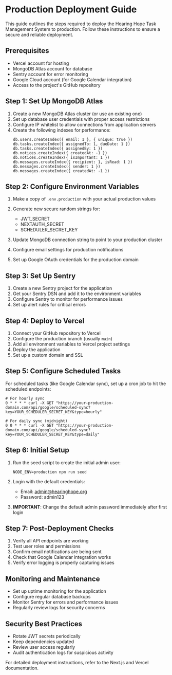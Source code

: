 # Production Deployment Guide

This guide outlines the steps required to deploy the Hearing Hope Task Management System to production. Follow these instructions to ensure a secure and reliable deployment.

## Prerequisites

- Vercel account for hosting
- MongoDB Atlas account for database
- Sentry account for error monitoring
- Google Cloud account (for Google Calendar integration)
- Access to the project's GitHub repository

## Step 1: Set Up MongoDB Atlas

1. Create a new MongoDB Atlas cluster (or use an existing one)
2. Set up database user credentials with proper access restrictions
3. Configure IP whitelist to allow connections from application servers
4. Create the following indexes for performance:
   ```
   db.users.createIndex({ email: 1 }, { unique: true })
   db.tasks.createIndex({ assignedTo: 1, dueDate: 1 })
   db.tasks.createIndex({ assignedBy: 1 })
   db.notices.createIndex({ createdAt: -1 })
   db.notices.createIndex({ isImportant: 1 })
   db.messages.createIndex({ recipient: 1, isRead: 1 })
   db.messages.createIndex({ sender: 1 })
   db.messages.createIndex({ createdAt: -1 })
   ```

## Step 2: Configure Environment Variables

1. Make a copy of `.env.production` with your actual production values
2. Generate new secure random strings for:
   - JWT_SECRET
   - NEXTAUTH_SECRET
   - SCHEDULER_SECRET_KEY

3. Update MongoDB connection string to point to your production cluster
4. Configure email settings for production notifications
5. Set up Google OAuth credentials for the production domain

## Step 3: Set Up Sentry

1. Create a new Sentry project for the application
2. Get your Sentry DSN and add it to the environment variables
3. Configure Sentry to monitor for performance issues
4. Set up alert rules for critical errors

## Step 4: Deploy to Vercel

1. Connect your GitHub repository to Vercel
2. Configure the production branch (usually `main`)
3. Add all environment variables to Vercel project settings
4. Deploy the application
5. Set up a custom domain and SSL

## Step 5: Configure Scheduled Tasks

For scheduled tasks (like Google Calendar sync), set up a cron job to hit the scheduled endpoints:

```
# For hourly sync
0 * * * * curl -X GET "https://your-production-domain.com/api/google/scheduled-sync?key=YOUR_SCHEDULER_SECRET_KEY&type=hourly"

# For daily sync (midnight)
0 0 * * * curl -X GET "https://your-production-domain.com/api/google/scheduled-sync?key=YOUR_SCHEDULER_SECRET_KEY&type=daily"
```

## Step 6: Initial Setup

1. Run the seed script to create the initial admin user:
   ```
   NODE_ENV=production npm run seed
   ```

2. Login with the default credentials:
   - Email: admin@hearinghope.org
   - Password: admin123

3. **IMPORTANT**: Change the default admin password immediately after first login

## Step 7: Post-Deployment Checks

1. Verify all API endpoints are working
2. Test user roles and permissions
3. Confirm email notifications are being sent
4. Check that Google Calendar integration works
5. Verify error logging is properly capturing issues

## Monitoring and Maintenance

- Set up uptime monitoring for the application
- Configure regular database backups
- Monitor Sentry for errors and performance issues
- Regularly review logs for security concerns

## Security Best Practices

- Rotate JWT secrets periodically
- Keep dependencies updated
- Review user access regularly
- Audit authentication logs for suspicious activity

For detailed deployment instructions, refer to the Next.js and Vercel documentation. 